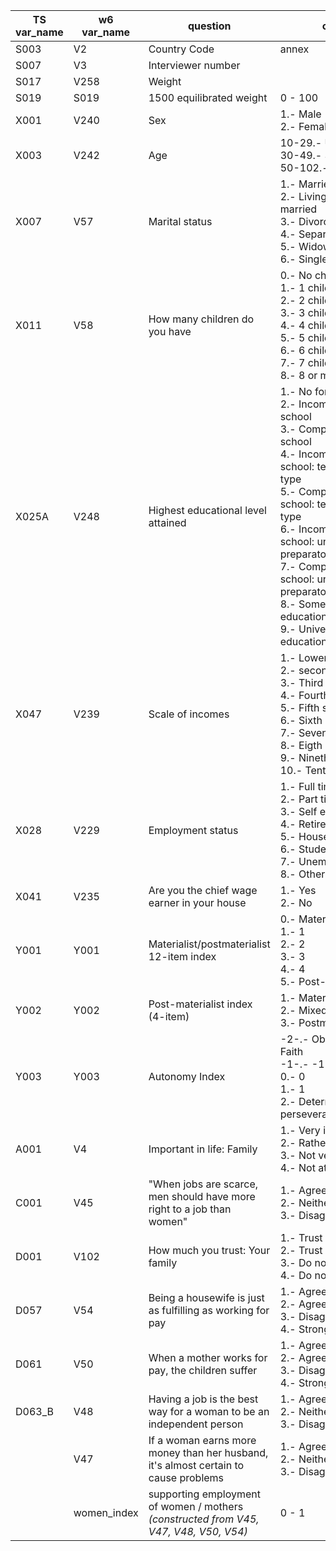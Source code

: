 | TS var_name | w6 var_name | question                                                     | categories                                                   | type       |
| ----------- | ----------- | ------------------------------------------------------------ | ------------------------------------------------------------ | ---------- |
| S003        | V2          | Country Code                                                 | annex                                                        | chr factor |
| S007        | V3          | Interviewer number                                           |                                                              | num        |
| S017        | V258        | Weight                                                       |                                                              | num        |
| S019        | S019        | 1500 equilibrated weight                                     | 0 - 100                                                      | num        |
| X001        | V240        | Sex                                                          | 1.- Male<br/>2.- Female                                      | ord.factor |
| X003        | V242        | Age                                                          | 10-29.- Up to 29<br/>30-49.- 30-49<br/>50-102.- 50 and more  | num        |
| X007        | V57         | Marital status                                               | 1.- Married<br/>2.- Living together as married<br/>3.- Divorced<br/>4.- Separated<br/>5.- Widowed<br/>6.- Single | ord.factor |
| X011        | V58         | How many children do you have                                | 0.- No children<br/>1.- 1 child<br/>2.- 2 children<br/>3.- 3 children<br/>4.- 4 children<br/>5.- 5 children<br/>6.- 6 children<br/>7.- 7 children<br/>8.- 8 or more children | ord.factor |
| X025A       | V248        | Highest educational level attained                           | 1.- No formal education<br/>2.- Incomplete primary school<br/>3.- Complete primary school<br/>4.- Incomplete secondary school: technical/ vocational type<br/>5.- Complete secondary school: technical/ vocational type<br/>6.- Incomplete secondary school: university-preparatory type<br/>7.- Complete secondary school: university-preparatory type<br/>8.- Some university-level education, without degree<br/>9.- University - level education, with degree | ord.factor |
| X047        | V239        | Scale of incomes                                             | 1.- Lower step<br/>2.- second step<br/>3.- Third step<br/>4.- Fourth step<br/>5.- Fifth step<br/>6.- Sixth step<br/>7.- Seventh step<br/>8.- Eigth step<br/>9.- Nineth step<br/>10.- Tenth step | ord.factor |
| X028        | V229        | Employment status                                            | 1.- Full time<br/>2.- Part time<br/>3.- Self employed<br/>4.- Retired<br/>5.- Housewife<br/>6.- Students<br/>7.- Unemployed<br/>8.- Other | ord.factor |
| X041        | V235        | Are you the chief wage earner in your house                  | 1.- Yes<br/>2.- No                                           | ord.factor |
| Y001        | Y001        | Materialist/postmaterialist 12-item index                    | 0.- Materialist<br/>1.- 1<br/>2.- 2<br/>3.- 3<br/>4.- 4<br/>5.- Post-materialist | ord.factor |
| Y002        | Y002        | Post-materialist index (4-item)                              | 1.- Materialist<br/>2.- Mixed<br/>3.- Postmaterialist        | ord.factor |
| Y003        | Y003        | Autonomy Index                                               | -2-.- Obedience/Religious Faith<br/>-1-.- -1<br/>0.- 0<br/>1.- 1<br/>2.- Determination, perseverance/Independence | ord.factor |
| A001        | V4          | Important in life: Family                                    | 1.- Very important<br/>2.- Rather important<br/>3.- Not very important<br/>4.- Not at all important | ord.factor |
| C001        | V45         | "When jobs are scarce, men should have more right to a job than women" | 1.- Agree<br/>2.- Neither<br/>3.- Disagree                   | ord.factor |
| D001        | V102        | How much you trust: Your family                              | 1.- Trust completely<br/>2.- Trust somewhat<br/>3.- Do not trust very much<br/>4.- Do not trust at all | ord.factor |
| D057        | V54         | Being a housewife is just as fulfilling as working for pay   | 1.- Agree strongly<br/>2.- Agree<br/>3.- Disagree<br/>4.- Strongly disagree | ord.factor |
| D061        | V50         | When a mother works for pay, the children suffer             | 1.- Agree strongly<br/>2.- Agree<br/>3.- Disagree<br/>4.- Strongly disagree | ord.factor |
| D063_B      | V48         | Having a job is the best way for a woman to be an independent person | 1.- Agree<br/>2.- Neither<br/>3.- Disagree                   | ord.factor |
|             | V47         | If a woman earns more money than her husband, it's almost certain to cause problems | 1.- Agree<br/>2.- Neither<br/>3.- Disagree                   | ord.factor |
|             | women_index | supporting employment of women / mothers <br/>*(constructed from V45, V47, V48, V50, V54)* | 0 - 1                                                        | num        |